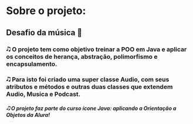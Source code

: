 # Sobre o projeto: 

## Desafio da música 🎼

### 🎝 O projeto tem como objetivo treinar a POO em Java e aplicar os conceitos de herança, abstração, polimorfismo e encapsulamento.
### 🎝 Para isto foi criado uma super classe Audio, com seus atributos e métodos e outras duas classes que extendem Audio, Musica e Podcast.

##### 🎝 O projeto faz parte do curso ícone Java: aplicando a Orientação a Objetos da Alura!